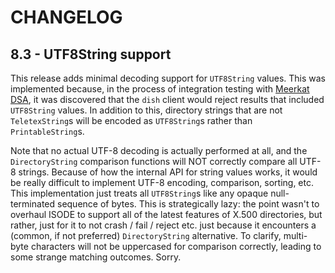 # CHANGELOG

## 8.3 - UTF8String support

This release adds minimal decoding support for `UTF8String` values. This was
implemented because, in the process of integration testing with
[Meerkat DSA](https://wildboar-software.github.io/directory/), it was discovered
that the `dish` client would reject results that included `UTF8String` values.
In addition to this, directory strings that are not `TeletexString`s will be
encoded as `UTF8String`s rather than `PrintableString`s.

Note that no actual UTF-8 decoding is actually performed at all, and the
`DirectoryString` comparison functions will NOT correctly compare all UTF-8
strings. Because of how the internal API for string values works, it would be
really difficult to implement UTF-8 encoding, comparison, sorting, etc. This
implementation just treats all `UTF8String`s like any opaque null-terminated
sequence of bytes. This is strategically lazy: the point wasn't to overhaul
ISODE to support all of the latest features of X.500 directories, but rather,
just for it to not crash / fail / reject etc. just because it encounters a
(common, if not preferred) `DirectoryString` alternative. To clarify, multi-byte
characters will not be uppercased for comparison correctly, leading to some
strange matching outcomes. Sorry.
